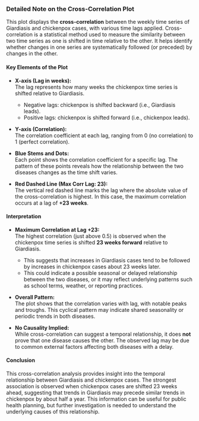 ### Detailed Note on the Cross-Correlation Plot

This plot displays the **cross-correlation** between the weekly time series of Giardiasis and chickenpox cases, with various time lags applied. Cross-correlation is a statistical method used to measure the similarity between two time series as one is shifted in time relative to the other. It helps identify whether changes in one series are systematically followed (or preceded) by changes in the other.

#### Key Elements of the Plot

- **X-axis (Lag in weeks):**  
  The lag represents how many weeks the chickenpox time series is shifted relative to Giardiasis.  
  - Negative lags: chickenpox is shifted backward (i.e., Giardiasis leads).
  - Positive lags: chickenpox is shifted forward (i.e., chickenpox leads).

- **Y-axis (Correlation):**  
  The correlation coefficient at each lag, ranging from 0 (no correlation) to 1 (perfect correlation).

- **Blue Stems and Dots:**  
  Each point shows the correlation coefficient for a specific lag. The pattern of these points reveals how the relationship between the two diseases changes as the time shift varies.

- **Red Dashed Line (Max Corr Lag: 23):**  
  The vertical red dashed line marks the lag where the absolute value of the cross-correlation is highest. In this case, the maximum correlation occurs at a lag of **+23 weeks**.

#### Interpretation

- **Maximum Correlation at Lag +23:**  
  The highest correlation (just above 0.5) is observed when the chickenpox time series is shifted **23 weeks forward** relative to Giardiasis.  
  - This suggests that increases in Giardiasis cases tend to be followed by increases in chickenpox cases about 23 weeks later.
  - This could indicate a possible seasonal or delayed relationship between the two diseases, or it may reflect underlying patterns such as school terms, weather, or reporting practices.

- **Overall Pattern:**  
  The plot shows that the correlation varies with lag, with notable peaks and troughs. This cyclical pattern may indicate shared seasonality or periodic trends in both diseases.

- **No Causality Implied:**  
  While cross-correlation can suggest a temporal relationship, it does **not** prove that one disease causes the other. The observed lag may be due to common external factors affecting both diseases with a delay.

#### Conclusion

This cross-correlation analysis provides insight into the temporal relationship between Giardiasis and chickenpox cases. The strongest association is observed when chickenpox cases are shifted 23 weeks ahead, suggesting that trends in Giardiasis may precede similar trends in chickenpox by about half a year. This information can be useful for public health planning, but further investigation is needed to understand the underlying causes of this relationship.

